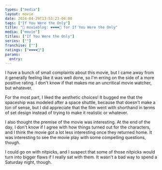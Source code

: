 ```yaml
---
types: ["media"]
layout: movie
date: 2024-04-29T13:53:23-04:00
tags: ["If You Were the Only"]
title: "🍿 movieblog: ❤️❤️❤️❤️🖤 for If You Were the Only"
media: ["movie"]
titles: ["If You Were the Only"]
series: [""]
franchise: [""]
ratings: ["❤️❤️❤️❤️🖤"]
params:
  entry:
---
```

I have a bunch of small complaints about this movie, but I came away from it generally feeling like it was well done, so I'm erring on the side of a more positive rating. I don't know if that makes me an uncritical movie watcher, but whatever.

For the most part, I liked the aesthetic choices! It bugged me that the spaceship was modeled after a space shuttle, because that doesn't make a ton of sense, but I did appreciate that the film went with shorthand in terms of set design instead of trying to make it realistic or whatever.

I also thought the premise of the movie was interesting. At the end of the day, I don't know if I agree with how things turned out for the characters, and I think the movie got a lot less interesting once they returned home. It was interesting to see the movie play with some compelling questions, though.

I could go on with nitpicks, and I suspect that some of those nitpicks would turn into bigger flaws if I really sat with them. It wasn't a bad way to spend a Saturday night, though.
